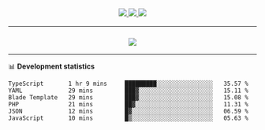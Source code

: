 <h3 align="center">
  <a href="https://github.com/hwalker928">
      <img src="https://img.shields.io/github/followers/hwalker928?label=Followers&style=for-the-badge&color=lightblue">
  </a>
  <a href="https://harryw.link/discord" alt="Discord">
      <img src="https://img.shields.io/discord/738451951758606336?label=discord&style=for-the-badge&color=lightblue"/>
  </a>
  <a href="https://harryw.link/sparked" alt="Sparked Host">
      <img src="https://img.shields.io/static/v1?label=Sponsor&message=Sparked%20Host&color=yellow&style=for-the-badge"/>
  </a>
</h3>

<hr>


<h3 align="center">
  <a href="https://github.com/hwalker928">
      <img src="https://github-profile-trophy.vercel.app/?username=hwalker928&no-bg=true&no-frame=true">
  </a>
</h3>


<hr>

📊 **Development statistics**

<!--START_SECTION:waka-->

```text
TypeScript       1 hr 9 mins     █████████░░░░░░░░░░░░░░░░   35.57 %
YAML             29 mins         ███▓░░░░░░░░░░░░░░░░░░░░░   15.11 %
Blade Template   29 mins         ███▓░░░░░░░░░░░░░░░░░░░░░   15.08 %
PHP              21 mins         ██▓░░░░░░░░░░░░░░░░░░░░░░   11.31 %
JSON             12 mins         █▓░░░░░░░░░░░░░░░░░░░░░░░   06.59 %
JavaScript       10 mins         █▒░░░░░░░░░░░░░░░░░░░░░░░   05.63 %
```

<!--END_SECTION:waka-->
